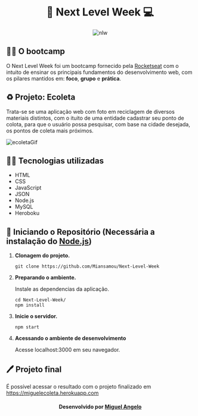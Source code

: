 <div align="center">

  <h1>🚀 Next Level Week 💻</h1>

  ![nlw](https://user-images.githubusercontent.com/55996762/83961529-643de880-a86a-11ea-8c47-0bd8a3c07721.png)

</div>

## 👨‍🏫 O bootcamp

O Next Level Week foi um bootcamp fornecido pela  [Rocketseat](https://rocketseat.com.br) com o intuito de ensinar os principais fundamentos do desenvolvimento web, com os pilares mantidos em: <strong>foco</strong>, <strong>grupo</strong> e <strong>prática</strong>.

## ♻️ Projeto: Ecoleta

Trata-se se uma aplicação web com foto em reciclagem de diversos materiais distintos, com o ituito de uma entidade cadastrar seu ponto de colota, para que o usuário possa pesquisar, com base na cidade desejada, os pontos de coleta mais próximos.

![ecoletaGif](https://user-images.githubusercontent.com/55996762/83961984-298a7f00-a86f-11ea-9855-8251d886d57a.gif)

## 👨‍💻 Tecnologias utilizadas

* HTML
* CSS
* JavaScript
* JSON
* Node.js
* MySQL
* Heroboku

## 📁 Iniciando o Repositório (Necessária a instalação do [Node.js](https://nodejs.org/en/download/))

1.  **Clonagem do projeto.**

    ```shell
    git clone https://github.com/Miansamou/Next-Level-Week
    ```

2.  **Preparando o ambiente.**

    Instale as dependencias da aplicação.

    ```shell
    cd Next-Level-Week/
    npm install
    ```
    
3.  **Inicie o servidor.**

    ```shell
    npm start
    ```
    
4. **Acessando o ambiente de desenvolvimento**

    Acesse localhost:3000 em seu navegador.
    
## 🖊 Projeto final

É possível acessar o resultado com o projeto finalizado em https://miguelecoleta.herokuapp.com

<h4 align="center">
    Desenvolvido por <a href="https://www.linkedin.com/in/miguel-angelo-152241160/">Miguel Angelo</a>
</h4>
